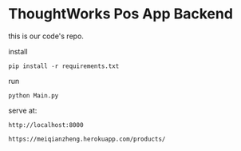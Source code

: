 # ThoughtWorks Pos App Backend
this is our code's repo.

install
```
pip install -r requirements.txt
```

run
```
python Main.py
```

serve at:

```
http://localhost:8000

https://meiqianzheng.herokuapp.com/products/
```
